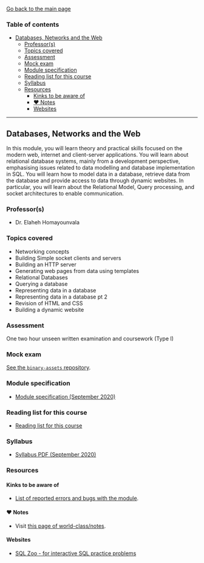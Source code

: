 [Go back to the main page](../../../README.md)

### Table of contents

- [Databases, Networks and the Web](#databases-networks-and-the-web)
  - [Professor(s)](#professors)
  - [Topics covered](#topics-covered)
  - [Assessment](#assessment)
  - [Mock exam](#mock-exam)
  - [Module specification](#module-specification)
  - [Reading list for this course](#reading-list-for-this-course)
  - [Syllabus](#syllabus)
  - [Resources](#resources)
    - [Kinks to be aware of](#kinks-to-be-aware-of)
    - [:heart: Notes](#heart-notes)
    - [Websites](#websites)

---

## Databases, Networks and the Web

In this module, you will learn theory and practical skills focused
on the modern web, internet and client-server applications. You will
learn about relational database systems, mainly from a development
perspective, emphasising issues related to data modelling and
database implementation in SQL. You will learn how to model data in a
database, retrieve data from the database and provide access to data
through dynamic websites. In particular, you will learn about the
Relational Model, Query processing, and socket architectures to enable
communication.

### Professor(s)

- Dr. Elaheh Homayounvala

### Topics covered

- Networking concepts
- Building Simple socket clients and servers
- Building an HTTP server
- Generating web pages from data using templates
- Relational Databases
- Querying a database
- Representing data in a database
- Representing data in a database pt 2
- Revision of HTML and CSS
- Building a dynamic website

### Assessment

One two hour unseen written examination and coursework (Type I)

### Mock exam

[See the `binary-assets` repository](https://github.com/world-class/binary-assets/tree/master/modules/cm2040-dnw).

### Module specification

- [Module specification (September 2020)](https://github.com/world-class/binary-assets/blob/master/modules/module-specification/CM2040_DNW-Module-Spec.pdf)

### Reading list for this course

- [Reading list for this course](https://github.com/world-class/binary-assets/blob/master/modules/cm2040-dnw/CM2040_DNW-reading-list.pdf)

### Syllabus

- [Syllabus PDF (September 2020)](https://github.com/world-class/binary-assets/blob/master/modules/syllabi/Syllabus_CM2040_DNW.pdf)

### Resources

#### Kinks to be aware of

- [List of reported errors and bugs with the module](../../../kinks/level-5/cm-2040-databases-networks-and-the-web/).

#### :heart: Notes

- Visit [this page of world-class/notes](https://github.com/world-class/notes/tree/master/level-5/databases-networks-and-the-web).

#### Websites

- [SQL Zoo - for interactive SQL practice problems](https://sqlzoo.net/)
